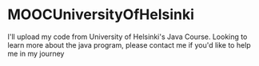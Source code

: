 # MOOCUniversityOfHelsinki
I'll upload my code from University of Helsinki's Java Course. Looking to learn more about the java program, please contact me if you'd like to help me in my journey
